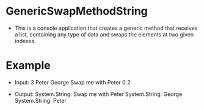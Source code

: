 ﻿# GenericSwapMethodString

* This is a console application that creates a generic method that receives a list, containing any type of data and swaps the elements at two given indexes.

# Example

* Input: 3
 Peter
 George
 Swap me with Peter
 0 2

* Output: System.String: Swap me with Peter
 System.String: George
 System.String: Peter